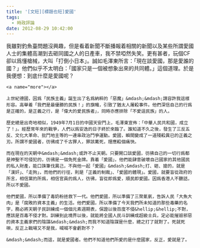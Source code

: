 ```yaml
---
title: '[文短][標題也短]愛國'
tags:
  - 時政評論
date: 2012-08-29 10:42:00
---
```


我雖對釣魚臺問題沒興趣，但是看着新聞不斷播報着相關的新聞以及某些所謂愛國人士的集體高潮到去砸同國之人的日產車，我不禁啞然失笑。更有甚者，玩個CF卻以爲懂槍械，大叫「打倒小日本」。誠如毛澤東所言：「現在談愛國，那是愛誰的國？」他們似乎不太明白：「國家只是一個被想象出來的共同體。」這個道理。於是我便想：到底什麼是愛國呢？

	<a name="more"></a>

	上世紀德國，因爲「民族主義」誕生出了名爲納粹的「惡魔」&mdash;&mdash;請容許我這樣形容。高舉着「我們是最優勝的民族！」的旗幟，引致了猶太人屠殺事件。他們深信自己的行爲是正確的，是正義之行，是「偉大的愛民族者」，同時亦應排除「不愛這民族」的人。

	歷史總是出奇地相似，1949年7月1日的中國天安門上，毛澤東宣佈：「中華人民共和國，成立了！」。經歷常年來的戰爭，人們以爲安逸的日子終於來臨了。誰知道不久之後，發生了三反五反、文化大革命、批鬥地主等的一連串政治鬥爭運動。愛國，瞬間變成了一道殘殺異已的正義之刃。所謂不愛國者，彷彿成了千古罪人，罪該萬死，理應殺個痛快。

	而在現在的天朝中&mdash;&mdash;或許不止天朝。只要開口談愛國，彷彿自己的一切行爲都是神聖不可侵犯的，彷彿是一個免死金牌。靠着「愛國」，他們能肆意破壞自己國家的其他國民的私人財產，能口誅筆伐異己，不與他一起「愛國」&mdash;&mdash;打、砸、搶的，就是「漢奸」、「走狗」，而他們的行徑，則是「正義的制裁」、「愛國的體現」。愛國，就要盲從政府的所言，相信黨的所爲，相信官員的爲人，彷彿，盲從即爲愛，順民即愛國。因爲香港人不聽話，所以不愛國。

	他們愛國，所以準備了毒奶粉拯救下一代。他們愛國，所以準備了三聚氰氨，告訴人民「大魚大肉」是「腐敗的資本主義」的生活。他們愛國，所以準備了今天我們所未知道的那些毒藥的名字，務必將天朝子民訓練成一個個元素週期表，保證以後百度不侵&hellip;&hellip;不對，應該是百毒不侵才對。訓練到此境界以後，就能將全國人民斗訓練成超級士兵，定必能摧毀邪惡的資本主義家們的陰謀&mdash;&mdash;而我不知道陰謀是什麼，總之打了就對了。死就死唄，反正上戰場又不是我，喊喊不會虧對不？

	&mdash;&mdash;而這，就是愛國者。他們不知道他們所愛的是什麼國家，反正，愛就是了。